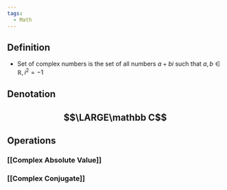 ```yaml
---
tags:
  - Math
---
```

## Definition
- Set of complex numbers is the set of all numbers $a+bi$ such that $a,b\in\mathbb R, i^2=-1$
## Denotation
## $$\LARGE\mathbb C$$
## Operations
### [[Complex Absolute Value]]
### [[Complex Conjugate]]